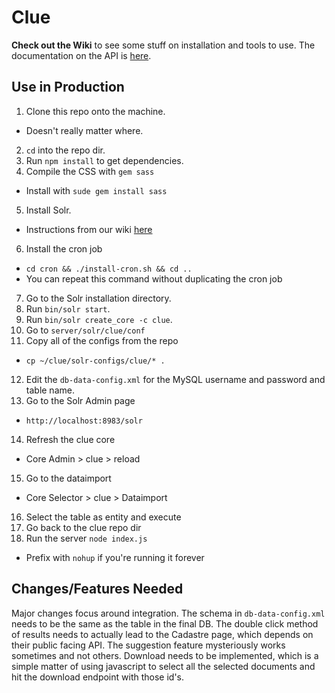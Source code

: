 # Clue

**Check out the Wiki** to see some stuff on installation and tools to use.
The documentation on the API is [here](https://lucene.apache.org/solr/guide/7_2/query-syntax-and-parsing.html).

## Use in Production

1. Clone this repo onto the machine.
  - Doesn't really matter where.
2. `cd` into the repo dir.
3. Run `npm install` to get dependencies.
4. Compile the CSS with `gem sass`
  - Install with `sude gem install sass`
5. Install Solr.
  - Instructions from our wiki [here](https://github.com/the-mikedavis/clue/wiki/Installing-Solr)
6. Install the cron job
  - `cd cron && ./install-cron.sh && cd ..`
  - You can repeat this command without duplicating the cron job
7. Go to the Solr installation directory.
8. Run `bin/solr start`.
9. Run `bin/solr create_core -c clue`.
10. Go to `server/solr/clue/conf`
11. Copy all of the configs from the repo
  - `cp ~/clue/solr-configs/clue/* .`
12. Edit the `db-data-config.xml` for the MySQL username and password and table name.
13. Go to the Solr Admin page
  - `http://localhost:8983/solr`
14. Refresh the clue core
  - Core Admin > clue > reload
15. Go to the dataimport
  - Core Selector > clue > Dataimport
16. Select the table as entity and execute
17. Go back to the clue repo dir
18. Run the server `node index.js`
  - Prefix with `nohup` if you're running it forever

## Changes/Features Needed

Major changes focus around integration. The schema in `db-data-config.xml`
needs to be the same as the table in the final DB. The double click
method of results needs to actually lead to the Cadastre page, which depends
on their public facing API. The suggestion feature mysteriously works sometimes
and not others. Download needs to be implemented, which is a simple matter of
using javascript to select all the selected documents and hit the download
endpoint with those id's.
